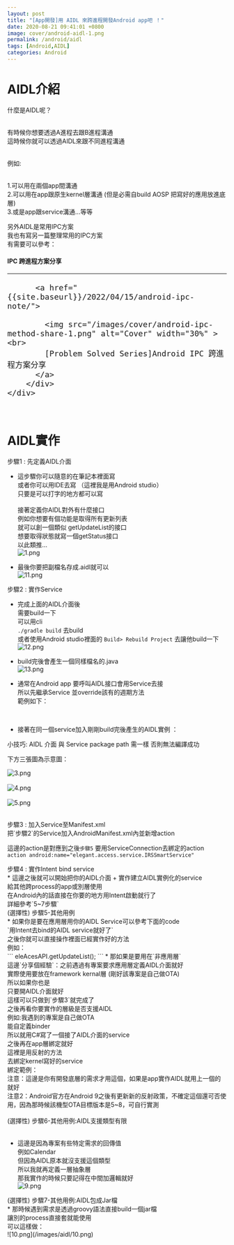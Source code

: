 ```yaml
---
layout: post
title: "[App開發]用 AIDL 來跨進程開發Android app吧 ！"
date: 2020-08-21 09:41:01 +0800
image: cover/android-aidl-1.png
permalink: /android/aidl
tags: [Android,AIDL]
categories: Android
---
```

<meta name="description" content="Free Android AIDL tutorials">

<h1 class="c-border-main-title">AIDL介紹</h1>
<div class="c-border-content-title-4">什麼是AIDL呢？<br></div><br>

有時候你想要透過A進程去跟B進程溝通<br>
這時候你就可以透過AIDL來跟不同進程溝通<br><br>
<div class="c-border-content-title-4">例如:<br></div><br>

1.可以用在兩個app間溝通<br>
2.可以用在app跟原生kernel層溝通 (但是必需自build AOSP 把寫好的應用放進底層)<br>
3.或是app跟service溝通...等等<br>

另外AIDL是常用IPC方案<br>
我也有寫另一篇整理常用的IPC方案<br>
有需要可以參考：<br>

<div class="card py-4 h-100">
    <div class="card-body text-center">
        <i class="fas fa-map-marked-alt text-primary mb-2"></i>
        <h4 class="text-uppercase m-0 " >IPC 跨進程方案分享</h4>
        <hr class="my-4 mx-auto" />
        <div style="font-size: 1.5em;">

          <a href="{{site.baseurl}}/2022/04/15/android-ipc-note/">

            <img src="/images/cover/android-ipc-method-share-1.png" alt="Cover" width="30%" ><br>
            [Problem Solved Series]Android IPC 跨進程方案分享
          </a>
        </div>
    </div>
</div>
<br>
<h1 class="c-border-main-title">AIDL實作</h1>

<div class="c-border-content-title-1">步驟1 : 先定義AIDL介面 <br></div>

* 這步驟你可以隨意的在筆記本裡面寫 <br>
或者你可以用IDE去寫 （這裡我是用Android studio）<br>
只要是可以打字的地方都可以寫 <br><br>
接著定義你AIDL對外有什麼接口 <br>
 例如你想要有個功能是取得所有更新列表  <br>
 就可以創一個類似 getUpdateList的接口 <br>
 想要取得狀態就寫一個getStatus接口 <br>
 以此類推... <br>
![1.png](/images/aidl/1.png)<br>


* 最後你要把副檔名存成.aidl就可以 <br>
 ![11.png](/images/aidl/11.png)<br>

<div class="c-border-content-title-1">步驟2 : 實作Service<br></div>

* 完成上面的AIDL介面後<br>
需要build一下<br>
可以用cli<br>
`./gradle build` 去build<br>
或者使用Android studio裡面的 `Build> Rebuild Project` 去讓他build一下<br>
![12.png](/images/aidl/12.png)<br>


* build完後會產生一個同樣檔名的.java<br>
![13.png](/images/aidl/13.png)<br>

* 通常在Android app 要呼叫AIDL接口會用Service去接<br>
所以先繼承Service 並override該有的週期方法<br>
範例如下：<br>
<script src="https://gist.github.com/KuanChunChen/7f7cbef82fc784a8d44544bf5cbaf55b.js"></script><br>

* 接著在同一個service加入剛剛build完後產生的AIDL實例 ：<br>
<script src="https://gist.github.com/KuanChunChen/d7bdc13de183beebcda4add00ecf8458.js"></script>

<div class="c-border-content-title-4">小技巧: AIDL 介面 與 Service package path 需一樣 否則無法編譯成功</div>

下方三張圖為示意圖：<br>

![3.png](/images/aidl/3.png)<br><br>
![4.png](/images/aidl/4.png)<br><br>
![5.png](/images/aidl/5.png)<br><br>
<div class="c-border-content-title-1">步驟3 : 加入Service至Manifest.xml<br></div>
把`步驟2`的Service加入AndroidManifest.xml內並新增action<br>
<script src="https://gist.github.com/KuanChunChen/873470afaa8317265c25ac02fc8832b3.js"></script>

這邊的action是對應到之後`步驟5` 要用ServiceConnection去綁定的action<br>
`action android:name="elegant.access.service.IRSSmartService"`

<div class="c-border-content-title-1">步驟4 : 實作Intent bind service<br></div>
* 這邊之後就可以開始把你的AIDL介面 + 實作建立AIDL實例化的service<br>
給其他跨process的app或別層使用<br>
在Android內的話直接在你要的地方用Intent啟動就行了<br>
詳細參考`5~7步驟`<br>


<div class="c-border-content-title-1">(選擇性) 步驟5-其他用例<br></div>
* 如果你是要在應用層用你的AIDL Service可以參考下面的code<br>
`用Intent去bind的AIDL service就好了`<br>
<script src="https://gist.github.com/KuanChunChen/ab90b84bcdc96f98ec498045b68c57e5.js"></script>
之後你就可以直接操作裡面已經實作好的方法<br>
例如：<br>
```
eleAcesAPI.getUpdateList();
```
* 那如果是要用在`非應用層`<br>
這邊`分享個經驗`：之前遇過有專案要求應用層定義AIDL介面就好<br>
實際使用要放在framework kernal層 (剛好該專案是自己做OTA)<br>
所以如果你也是<br>
只要開AIDL介面就好<br>
這樣可以只做到`步驟3`就完成了<br>
之後再看你要實作的層級是否支援AIDL<br>
例如:我遇到的專案是自己做OTA<br>
能自定義binder<br>
所以就用C#寫了一個接了AIDL介面的service<br>
之後再在app層綁定就好<br>
這裡是用反射的方法<br>
去綁定kernel寫好的service<br>
綁定範例：<br>
<script src="https://gist.github.com/KuanChunChen/364a1289647d7676a7b51e35d21c4899.js"></script>

<div class="c-border-content-title-4">注意：這邊是你有開發底層的需求才用這個，如果是app實作AIDL就用上一個的就好</div>
<div class="c-border-content-title-4">注意2：Android官方在Android 9之後有更新新的反射政策，不確定這個還可否使用，因為那時候該機型OTA目標版本是5~8，可自行實測</div><br>


<div class="c-border-content-title-1">(選擇性) 步驟6-其他用例:AIDL支援類型有限</div><br>

* 這邊是因為專案有些特定需求的回傳值<br>
例如Calendar<br>
但因為AIDL原本就沒支援這個類型<br>
所以我就再定義一層抽象層<br>
那我實作的時候只要記得在中間加邏輯就好<br>
![9.png](/images/aidl/9.png)

<div class="c-border-content-title-1">(選擇性) 步驟7-其他用例:AIDL包成Jar檔<br></div>
*  那時候遇到需求是透過groovy語法直接build一個jar檔<br>
讓別的process直接套就能使用<br>
可以這樣做：<br>
![10.png](/images/aidl/10.png)
